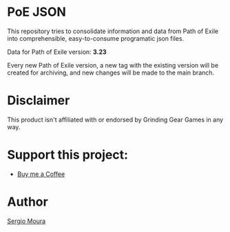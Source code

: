 # PoE JSON

This repository tries to consolidate information and data from Path of Exile into comprehensible, easy-to-consume programatic json files.

Data for Path of Exile version: **3.23**

Every new Path of Exile version, a new tag with the existing version will be created for archiving, and new changes will be made to the main branch.

# Disclaimer

This product isn't affiliated with or endorsed by Grinding Gear Games in any way.

# Support this project:

* [Buy me a Coffee](https://www.buymeacoffee.com/sergiomoura)

# Author

[Sergio Moura](https://sergio.moura.ca)
